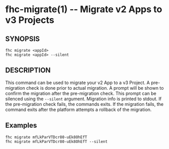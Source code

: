 fhc-migrate(1) -- Migrate v2 Apps to v3 Projects
============================================

## SYNOPSIS

    fhc migrate <appId>
    fhc migrate <appId> --silent

## DESCRIPTION

This command can be used to migrate your v2 App to a v3 Project.
A pre-migration check is done prior to actual migration.
A prompt will be shown to confirm the migration after the pre-migration check.
This prompt can be silenced using the `--silent` argument.
Migration info is printed to stdout.
If the pre-migration check fails, the commands exits.
If the migration fails, the command exits after the platform attempts a rollback of the migration.

## Examples 

    fhc migrate mfLkParVTDcr80-uEk8OhEfT
    fhc migrate mfLkParVTDcr80-uEk8OhEfT --silent
